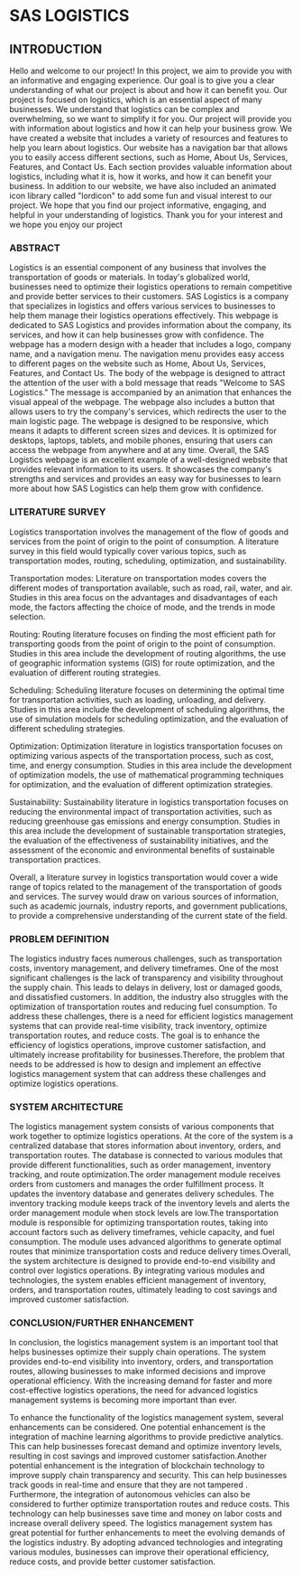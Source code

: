 #  SAS LOGISTICS 
## INTRODUCTION 
Hello and welcome to our project! In this project, we aim to provide you with an informative and engaging experience. Our goal is to give you a clear understanding of what our project is about and how it can benefit you.
Our project is focused on logistics, which is an essential aspect of many businesses. We understand that logistics can be complex and overwhelming, so we want to simplify it for you. Our project will provide you with information about logistics and how it can help your business grow.
We have created a website that includes a variety of resources and features to help you learn about logistics. Our website has a navigation bar that allows you to easily access different sections, such as Home, About Us, Services, Features, and Contact Us. Each section provides valuable information about logistics, including what it is, how it works, and how it can benefit your business.
In addition to our website, we have also included an animated icon library called "lordicon" to add some fun and visual interest to our project. We hope that you find our project informative, engaging, and helpful in your understanding of logistics. Thank you for your interest and we hope you enjoy our project

### ABSTRACT 

Logistics is an essential component of any business that involves the transportation of goods or materials. In today's globalized world, businesses need to optimize their logistics operations to remain competitive and provide better services to their customers. SAS Logistics is a company that specializes in logistics and offers various services to businesses to help them manage their logistics operations effectively.
This webpage is dedicated to SAS Logistics and provides information about the company, its services, and how it can help businesses grow with confidence. The webpage has a modern design with a header that includes a logo, company name, and a navigation menu. The navigation menu provides easy access to different pages on the website such as Home, About Us, Services, Features, and Contact Us.
The body of the webpage is designed to attract the attention of the user with a bold message that reads "Welcome to SAS Logistics." The message is accompanied by an animation that enhances the visual appeal of the webpage. The webpage also includes a button that allows users to try the company's services, which redirects the user to the main logistic page.
The webpage is designed to be responsive, which means it adapts to different screen sizes and devices. It is optimized for desktops, laptops, tablets, and mobile phones, ensuring that users can access the webpage from anywhere and at any time.
Overall, the SAS Logistics webpage is an excellent example of a well-designed website that provides relevant information to its users. It showcases the company's strengths and services and provides an easy way for businesses to learn more about how SAS Logistics can help them grow with confidence.

### LITERATURE SURVEY

Logistics transportation involves the management of the flow of goods and services from the point of origin to the point of consumption. A literature survey in this field would typically cover various topics, such as transportation modes, routing, scheduling, optimization, and sustainability.

Transportation modes: Literature on transportation modes covers the different modes of transportation available, such as road, rail, water, and air. Studies in this area focus on the advantages and disadvantages of each mode, the factors affecting the choice of mode, and the trends in mode selection.

Routing: Routing literature focuses on finding the most efficient path for transporting goods from the point of origin to the point of consumption. Studies in this area include the development of routing algorithms, the use of geographic information systems (GIS) for route optimization, and the evaluation of different routing strategies.

Scheduling: Scheduling literature focuses on determining the optimal time for transportation activities, such as loading, unloading, and delivery. Studies in this area include the development of scheduling algorithms, the use of simulation models for scheduling optimization, and the evaluation of different scheduling strategies.

Optimization: Optimization literature in logistics transportation focuses on optimizing various aspects of the transportation process, such as cost, time, and energy consumption. Studies in this area include the development of optimization models, the use of mathematical programming techniques for optimization, and the evaluation of different optimization strategies.

Sustainability: Sustainability literature in logistics transportation focuses on reducing the environmental impact of transportation activities, such as reducing greenhouse gas emissions and energy consumption. Studies in this area include the development of sustainable transportation strategies, the evaluation of the effectiveness of sustainability initiatives, and the assessment of the economic and environmental benefits of sustainable transportation practices.

Overall, a literature survey in logistics transportation would cover a wide range of topics related to the management of the transportation of goods and services. The survey would draw on various sources of information, such as academic journals, industry reports, and government publications, to provide a comprehensive understanding of the current state of the field.

### PROBLEM DEFINITION

The logistics industry faces numerous challenges, such as transportation costs, inventory management, and delivery timeframes. One of the most significant challenges is the lack of transparency and visibility throughout the supply chain. This leads to delays in delivery, lost or damaged goods, and dissatisfied customers. In addition, the industry also struggles with the optimization of transportation routes and reducing fuel consumption.
To address these challenges, there is a need for efficient logistics management systems that can provide real-time visibility, track inventory, optimize transportation routes, and reduce costs. The goal is to enhance the efficiency of logistics operations, improve customer satisfaction, and ultimately increase profitability for businesses.Therefore, the problem that needs to be addressed is how to design and implement an effective logistics management system that can address these challenges and optimize logistics operations.

### SYSTEM ARCHITECTURE 
The logistics management system consists of various components that work together to optimize logistics operations. At the core of the system is a centralized database that stores information about inventory, orders, and transportation routes. The database is connected to various modules that provide different functionalities, such as order management, inventory tracking, and route optimization.The order management module receives orders from customers and manages the order fulfillment process. It updates the inventory database and generates delivery schedules. The inventory tracking module keeps track of the inventory levels and alerts the order management module when stock levels are low.The transportation module is responsible for optimizing transportation routes, taking into account factors such as delivery timeframes, vehicle capacity, and fuel consumption. The module uses advanced algorithms to generate optimal routes that minimize transportation costs and reduce delivery times.Overall, the system architecture is designed to provide end-to-end visibility and control over logistics operations. By integrating various modules and technologies, the system enables efficient management of inventory, orders, and transportation routes, ultimately leading to cost savings and improved customer satisfaction.

### CONCLUSION/FURTHER ENHANCEMENT

In conclusion, the logistics management system is an important tool that helps businesses optimize their supply chain operations. The system provides end-to-end visibility into inventory, orders, and transportation routes, allowing businesses to make informed decisions and improve operational efficiency. With the increasing demand for faster and more cost-effective logistics operations, the need for advanced logistics management systems is becoming more important than ever.

To enhance the functionality of the logistics management system, several enhancements can be considered. One potential enhancement is the integration of machine learning algorithms to provide predictive analytics. This can help businesses forecast demand and optimize inventory levels, resulting in cost savings and improved customer satisfaction.Another potential enhancement is the integration of blockchain technology to improve supply chain transparency and security. This can help businesses track goods in real-time and ensure that they are not tampered . Furthermore, the integration of autonomous vehicles can also be considered to further optimize transportation routes and reduce costs. This technology can help businesses save time and money on labor costs and increase overall delivery speed. The logistics management system has great potential for further enhancements to meet the evolving demands of the logistics industry. By adopting advanced technologies and integrating various modules, businesses can improve their operational efficiency, reduce costs, and provide better customer satisfaction.




